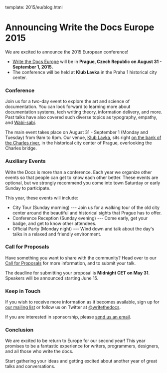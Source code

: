 template: 2015/eu/blog.html

# Announcing Write the Docs Europe 2015

We are excited to announce the 2015 European conference!

* [Write the Docs Europe](http://www.writethedocs.org/conf/eu/2015/) will be 
in **Prague, Czech Republic on August 31 - September 1, 2015.**
* The conference will be held at **Klub Lavka** in the Praha 1 historical city center.

### Conference

Join us for a two-day event to explore the art and science of documentation.
You can look forward to learning more about documentation systems, tech writing theory, information delivery, and more.
Past talks have also covered such diverse topics as typography, empathy, and [Wabi-sabi][wabisabi].

The main event takes place on August 31 - September 1 (Monday and Tuesday) from 9am to 6pm.
Our venue, [Klub Lavka][klub-lavka], sits right [on the bank of the Charles river](https://goo.gl/maps/OHjne), in the historical city center of Prague, overlooking the Charles bridge.

### Auxiliary Events

Write the Docs is more than a conference.
Each year we organize other events so that people can get to know each other better.
These events are optional, but we strongly recommend you come into town Saturday or early Sunday to participate.

This year, these events will include:

* City Tour (Sunday morning) --- Join us for a walking tour of the old city center around the beautiful and historical sights that Prague has to offer.
* Conference Reception (Sunday evening) --- Come early, get your badge, and get to know other attendees.
* Official Party (Monday night) --- Wind down and talk about the day's talks in a relaxed and friendly environment.

### Call for Proposals

Have something you want to share with the community?  Head over to our
[Call for Proposals](/conf/eu/2015/cfp) for more information, and to submit your talk.

The deadline for submitting your proposal is **Midnight CET on May 31**.
Speakers will be announced starting June 15.

### Keep in Touch

If you wish to receive more information as it becomes available, sign up for [our mailing list][mailing-list] or follow us on Twitter at [@writethedocs][twitter].

If you are interested in sponsorship, please [send us an email][email-us].

### Conclusion

We are excited to be return to Europe for our second year!
This year promises to be a fantastic experience for writers, programmers, designers, and all those who write the docs.

Start gathering your ideas and getting excited about another year of great talks and conversations.


[wabisabi]: http://en.wikipedia.org/wiki/Wabi-sabi
[klub-lavka]: http://www.lavka.cz/en/
[twitter]: https://twitter.com/writethedocs
[mailing-list]: http://eepurl.com/I369L
[email-us]: mailto:sponsorship@writethedocs.org
